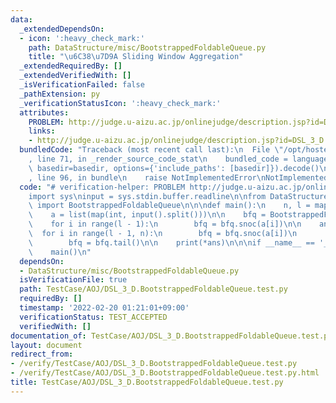 ```yaml
---
data:
  _extendedDependsOn:
  - icon: ':heavy_check_mark:'
    path: DataStructure/misc/BootstrappedFoldableQueue.py
    title: "\u6C38\u7D9A Sliding Window Aggregation"
  _extendedRequiredBy: []
  _extendedVerifiedWith: []
  _isVerificationFailed: false
  _pathExtension: py
  _verificationStatusIcon: ':heavy_check_mark:'
  attributes:
    PROBLEM: http://judge.u-aizu.ac.jp/onlinejudge/description.jsp?id=DSL_3_D
    links:
    - http://judge.u-aizu.ac.jp/onlinejudge/description.jsp?id=DSL_3_D
  bundledCode: "Traceback (most recent call last):\n  File \"/opt/hostedtoolcache/Python/3.10.2/x64/lib/python3.10/site-packages/onlinejudge_verify/documentation/build.py\"\
    , line 71, in _render_source_code_stat\n    bundled_code = language.bundle(stat.path,\
    \ basedir=basedir, options={'include_paths': [basedir]}).decode()\n  File \"/opt/hostedtoolcache/Python/3.10.2/x64/lib/python3.10/site-packages/onlinejudge_verify/languages/python.py\"\
    , line 96, in bundle\n    raise NotImplementedError\nNotImplementedError\n"
  code: "# verification-helper: PROBLEM http://judge.u-aizu.ac.jp/onlinejudge/description.jsp?id=DSL_3_D\n\
    import sys\ninput = sys.stdin.buffer.readline\n\nfrom DataStructure.misc.BootstrappedFoldableQueue\
    \ import BootstrappedFoldableQueue\n\n\ndef main():\n    n, l = map(int, input().split())\n\
    \    a = list(map(int, input().split()))\n\n    bfq = BootstrappedFoldableQueue(min)\n\
    \    for i in range(l - 1):\n        bfq = bfq.snoc(a[i])\n\n    ans = []\n  \
    \  for i in range(l - 1, n):\n        bfq = bfq.snoc(a[i])\n        ans.append(bfq.all_fold())\n\
    \        bfq = bfq.tail()\n\n    print(*ans)\n\n\nif __name__ == '__main__':\n\
    \    main()\n"
  dependsOn:
  - DataStructure/misc/BootstrappedFoldableQueue.py
  isVerificationFile: true
  path: TestCase/AOJ/DSL_3_D.BootstrappedFoldableQueue.test.py
  requiredBy: []
  timestamp: '2022-02-20 01:21:01+09:00'
  verificationStatus: TEST_ACCEPTED
  verifiedWith: []
documentation_of: TestCase/AOJ/DSL_3_D.BootstrappedFoldableQueue.test.py
layout: document
redirect_from:
- /verify/TestCase/AOJ/DSL_3_D.BootstrappedFoldableQueue.test.py
- /verify/TestCase/AOJ/DSL_3_D.BootstrappedFoldableQueue.test.py.html
title: TestCase/AOJ/DSL_3_D.BootstrappedFoldableQueue.test.py
---
```

